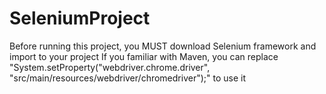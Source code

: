 # SeleniumProject
Before running this project, you MUST download Selenium framework and import to your project
If you familiar with Maven, you can replace "System.setProperty("webdriver.chrome.driver", "src/main/resources/webdriver/chromedriver");" to use it
